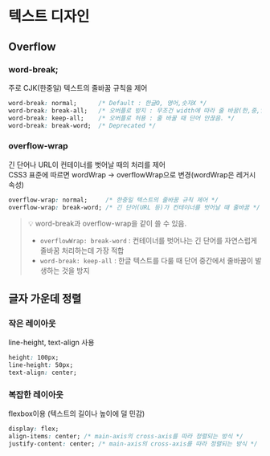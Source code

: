 # 텍스트 디자인

## Overflow

### word-break;
주로 CJK(한중일) 텍스트의 줄바꿈 규칙을 제어

```css
word-break: normal;      /* Default : 한글O, 영어,숫자X */ 
word-break: break-all;   /* 오버플로 방지 : 무조건 width에 따라 줄 바꿈(한,중,일 텍스트 제외) */
word-break: keep-all;    /* 오버플로 허용 : 줄 바꿀 때 단어 안끊음. */
word-break: break-word;  /* Deprecated */
```

### overflow-wrap
긴 단어나 URL이 컨테이너를 벗어날 때의 처리를 제어   
CSS3 표준에 따르면 wordWrap -> overflowWrap으로 변경(wordWrap은 레거시 속성)
```css
overflow-wrap: normal;     /* 한중일 텍스트의 줄바꿈 규칙 제어 */
overflow-wrap: break-word; /* 긴 단어(URL 등)가 컨테이너를 벗어날 때 줄바꿈 */
```

> 💡 word-break과 overflow-wrap을 같이 쓸 수 있음.  
> - `overflowWrap: break-word` :  컨테이너를 벗어나는 긴 단어를 자연스럽게 줄바꿈 처리하는데 가장 적합
> - `word-break: keep-all` : 한글 텍스트를 다룰 때 단어 중간에서 줄바꿈이 발생하는 것을 방지


## 글자 가운데 정렬
### 작은 레이아웃
line-height, text-align 사용
```css
height: 100px; 
line-height: 50px; 
text-align: center;
```

### 복잡한 레이아웃
flexbox이용 (텍스트의 길이나 높이에 덜 민감)
```css
display: flex;
align-items: center; /* main-axis의 cross-axis를 따라 정렬되는 방식 */
justify-content: center; /* main-axis의 cross-axis를 따라 정렬되는 방식 */
```